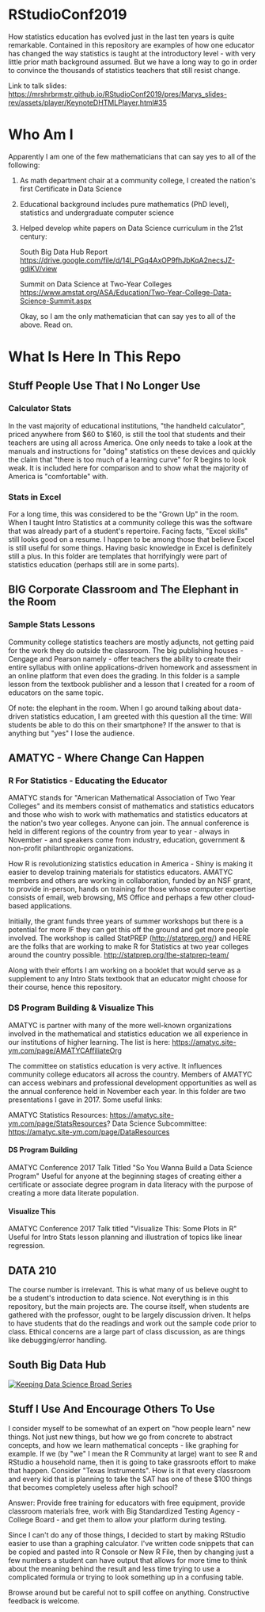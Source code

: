 # RStudioConf2019

How statistics education has evolved just in the last ten years is quite remarkable. Contained in this repository are examples of how one educator has changed the way statistics is taught at the introductory level - with very little prior math background assumed. But we have a long way to go in order to convince the thousands of statistics teachers that still resist change.

Link to talk slides: 
https://mrshrbrmstr.github.io/RStudioConf2019/pres/Marys_slides-rev/assets/player/KeynoteDHTMLPlayer.html#35

# Who Am I

Apparently I am one of the few mathematicians that can say yes to all of the following:
1) As math department chair at a community college, I created the nation's first Certificate in Data Science
2) Educational background includes pure mathematics (PhD level), statistics and undergraduate computer science
3) Helped develop white papers on Data Science curriculum in the 21st century:

    South Big Data Hub Report https://drive.google.com/file/d/14l_PGq4AxOP9fhJbKqA2necsJZ-gdiKV/view
    
    Summit on Data Science at Two-Year Colleges https://www.amstat.org/ASA/Education/Two-Year-College-Data-Science-Summit.aspx
    
   Okay, so I am the only mathematician that can say yes to all of the above. Read on.

# What Is Here In This Repo

## Stuff People Use That I No Longer Use

### Calculator Stats

In the vast majority of educational institutions, "the handheld calculator", priced anywhere from $60 to $160, is still the tool that students and their teachers are using all across America. One only needs to take a look at the manuals and instructions for "doing" statistics on these devices and quickly the claim that "there is too much of a learning curve" for R begins to look weak. It is included here for comparison and to show what the majority of America is "comfortable" with.

### Stats in Excel

For a long time, this was considered to be the "Grown Up" in the room. When I taught Intro Statistics at a community college this was the software that was already part of a student's repertoire. Facing facts, "Excel skills" still looks good on a resume. I happen to be among those that believe Excel is still useful for some things. Having basic knowledge in Excel is definitely still a plus. In this folder are templates that horrifyingly were part of statistics education (perhaps still are in some parts).

## BIG Corporate Classroom and The Elephant in the Room

### Sample Stats Lessons

Community college statistics teachers are mostly adjuncts, not getting paid for the work they do outside the classroom. The big publishing houses - Cengage and Pearson namely - offer teachers the ability to create their entire syllabus with online applications-driven homework and assessment in an online platform that even does the grading. In this folder is a sample lesson from the textbook publisher and a lesson that I created for a room of educators on the same topic.

Of note: the elephant in the room. When I go around talking about data-driven statistics education, I am greeted with this question all the time: Will students be able to do this on their smartphone? If the answer to that is anything but "yes" I lose the audience.

## AMATYC - Where Change Can Happen

### R For Statistics - Educating the Educator

AMATYC stands for "American Mathematical Association of Two Year Colleges" and its members consist of mathematics and statistics educators and those who wish to work with mathematics and statistics educators at the nation's two year colleges. Anyone can join. The annual conference is held in different regions of the country from year to year - always in November - and speakers come from industry, education, government & non-profit philanthropic organizations.

How R is revolutionizing statistics education in America - Shiny is making it easier to develop training materials for statistics educators. AMATYC members and others are working in collaboration, funded by an NSF grant, to provide in-person, hands on training for those whose computer expertise consists of email, web browsing, MS Office and perhaps a few other cloud-based applications.

Initially, the grant funds three years of summer workshops but there is a potential for more IF they can get this off the ground and get more people involved. The workshop is called StatPREP (http://statprep.org/) and HERE are the folks that are working to make R for Statistics at two year colleges around the country possible. http://statprep.org/the-statprep-team/

Along with their efforts I am working on a booklet that would serve as a supplement to any Intro Stats textbook that an educator might choose for their course, hence this repository.

### DS Program Building & Visualize This

AMATYC is partner with many of the more well-known organizations involved in the mathematical and statistics education we all experience in our institutions of higher learning. The list is here: https://amatyc.site-ym.com/page/AMATYCAffiliateOrg

The committee on statistics education is very active. It influences community college educators all across the country. Members of AMATYC can access webinars and professional development opportunities as well as the annual conference held in November each year. In this folder are two presentations I gave in 2017. Some useful links:

AMATYC Statistics Resources: https://amatyc.site-ym.com/page/StatsResources?
Data Science Subcommittee: https://amatyc.site-ym.com/page/DataResources

#### DS Program Building

AMATYC Conference 2017 Talk Titled "So You Wanna Build a Data Science Program"
Useful for anyone at the beginning stages of creating either a certificate or associate degree program in data literacy with the purpose of creating a more data literate population.

#### Visualize This

AMATYC Conference 2017 Talk titled "Visualize This: Some Plots in R"
Useful for Intro Stats lesson planning and illustration of topics like linear regression.

## DATA 210

The course number is irrelevant. This is what many of us believe ought to be a student's introduction to data science. Not everything is in this repository, but the main projects are. The course itself, when students are gathered with the professor, ought to be largely discussion driven. It helps to have students that do the readings and work out the sample code prior to class. Ethical concerns are a large part of class discussion, as are things like debugging/error handling.

## South Big Data Hub

[![Keeping Data Science Broad Series](https://i.ytimg.com/vi/VH6wmwoUejM/hqdefault.jpg?sqp=-oaymwEXCNACELwBSFryq4qpAwkIARUAAIhCGAE=&rs=AOn4CLDxu7puKQSomYWSl0Zo6hGEfDe3hQ)](https://www.youtube.com/playlist?list=PLyUNw5pgUji-Vv4zB2NFJDVrg_rwMTIHT)

## Stuff I Use And Encourage Others To Use

I consider myself to be somewhat of an expert on "how people learn" new things. Not just new things, but how we go from concrete to abstract concepts, and how we learn mathematical concepts - like graphing for example. If we (by "we" I mean the R Community at large) want to see R and RStudio a household name, then it is going to take grassroots effort to make that happen. Consider "Texas Instruments". How is it that every classroom and every kid that is planning to take the SAT has one of these $100 things that becomes completely useless after high school?

Answer: Provide free training for educators with free equipment, provide classroom materials free, work with Big Standardized Testing Agency - College Board - and get them to allow your platform during testing.

Since I can't do any of those things, I decided to start by making RStudio easier to use than a graphing calculator. I've written code snippets that can be copied and pasted into R Console or New R File, then by changing just a few numbers a student can have output that allows for more time to think about the meaning behind the result and less time trying to use a complicated formula or trying to look something up in a confusing table.

Browse around but be careful not to spill coffee on anything. Constructive feedback is welcome.

